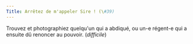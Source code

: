 ```yaml
---
Title: Arrêtez de m'appeler Sire ! (\#39)
---
```


Trouvez et photographiez quelqu'un qui a abdiqué, ou un-e régent-e qui a ensuite dû renoncer au pouvoir.
(*difficile*)
